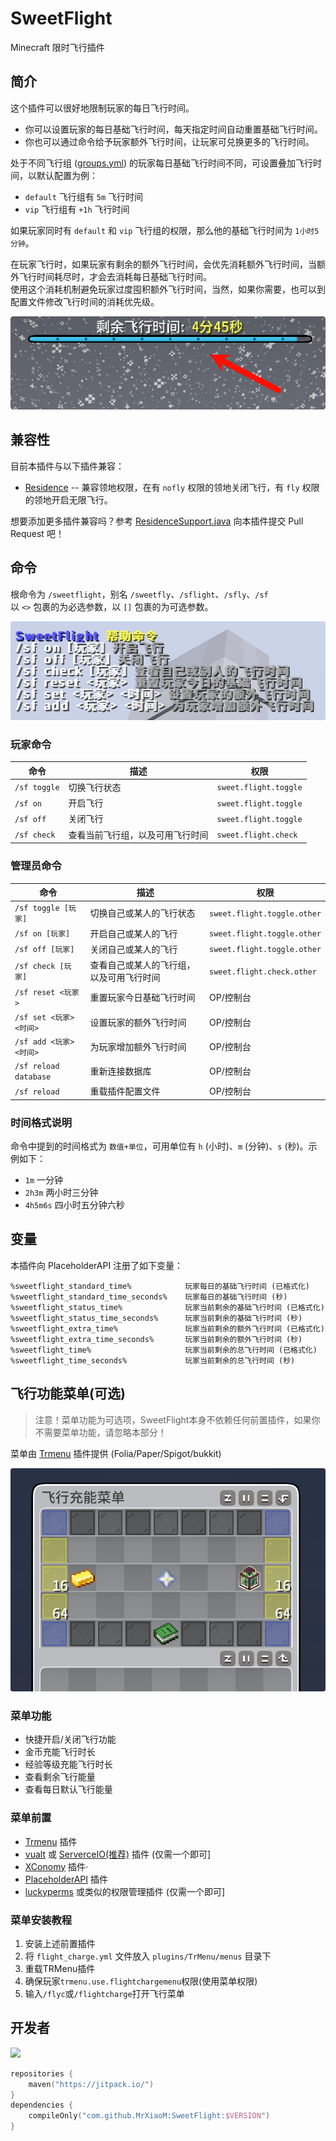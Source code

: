 # SweetFlight

Minecraft 限时飞行插件

## 简介

这个插件可以很好地限制玩家的每日飞行时间。

- 你可以设置玩家的每日基础飞行时间，每天指定时间自动重置基础飞行时间。
- 你也可以通过命令给予玩家额外飞行时间，让玩家可兑换更多的飞行时间。

处于不同飞行组 ([groups.yml](src/main/resources/groups.yml)) 的玩家每日基础飞行时间不同，可设置叠加飞行时间，以默认配置为例：

- `default` 飞行组有 `5m` 飞行时间
- `vip` 飞行组有 `+1h` 飞行时间

如果玩家同时有 `default` 和 `vip` 飞行组的权限，那么他的基础飞行时间为 `1小时5分钟`。

在玩家飞行时，如果玩家有剩余的额外飞行时间，会优先消耗额外飞行时间，当额外飞行时间耗尽时，才会去消耗每日基础飞行时间。  
使用这个消耗机制避免玩家过度囤积额外飞行时间，当然，如果你需要，也可以到配置文件修改飞行时间的消耗优先级。

![alt text](img/Progress_bar.png)

## 兼容性

目前本插件与以下插件兼容：

- [Residence](https://www.spigotmc.org/resources/11480/) -- 兼容领地权限，在有 `nofly` 权限的领地关闭飞行，有 `fly` 权限的领地开启无限飞行。

想要添加更多插件兼容吗？参考 [ResidenceSupport.java](https://github.com/MrXiaoM/SweetFlight/blob/main/src/main/java/top/mrxiaom/sweet/flight/depend/ResidenceSupport.java) 向本插件提交 Pull Request 吧！

## 命令

根命令为 `/sweetflight`，别名 `/sweetfly`、`/sflight`、`/sfly`、`/sf`  
以 `<>` 包裹的为必选参数，以 `[]` 包裹的为可选参数。

![alt text](img/help.png)

### 玩家命令

| 命令 | 描述 | 权限 |
|------|------|------|
| `/sf toggle` | 切换飞行状态 | `sweet.flight.toggle` |
| `/sf on` | 开启飞行 | `sweet.flight.toggle` |
| `/sf off` | 关闭飞行 | `sweet.flight.toggle` |
| `/sf check` | 查看当前飞行组，以及可用飞行时间 | `sweet.flight.check` |

### 管理员命令

| 命令 | 描述 | 权限 |
|------|------|------|
| `/sf toggle [玩家]` | 切换自己或某人的飞行状态 | `sweet.flight.toggle.other` |
| `/sf on [玩家]` | 开启自己或某人的飞行 | `sweet.flight.toggle.other` |
| `/sf off [玩家]` | 关闭自己或某人的飞行 | `sweet.flight.toggle.other` |
| `/sf check [玩家]` | 查看自己或某人的飞行组，以及可用飞行时间 | `sweet.flight.check.other` |
| `/sf reset <玩家>` | 重置玩家今日基础飞行时间 | OP/控制台 |
| `/sf set <玩家> <时间>` | 设置玩家的额外飞行时间 | OP/控制台 |
| `/sf add <玩家> <时间>` | 为玩家增加额外飞行时间 | OP/控制台 |
| `/sf reload database` | 重新连接数据库 | OP/控制台 |
| `/sf reload` | 重载插件配置文件 | OP/控制台 |

### 时间格式说明

命令中提到的时间格式为 `数值+单位`，可用单位有 `h` (小时)、`m` (分钟)、`s` (秒)。示例如下：

- `1m` 一分钟
- `2h3m` 两小时三分钟
- `4h5m6s` 四小时五分钟六秒

## 变量

本插件向 PlaceholderAPI 注册了如下变量：

```
%sweetflight_standard_time%            玩家每日的基础飞行时间 (已格式化)
%sweetflight_standard_time_seconds%    玩家每日的基础飞行时间 (秒)
%sweetflight_status_time%              玩家当前剩余的基础飞行时间 (已格式化)
%sweetflight_status_time_seconds%      玩家当前剩余的基础飞行时间 (秒)
%sweetflight_extra_time%               玩家当前剩余的额外飞行时间 (已格式化)
%sweetflight_extra_time_seconds%       玩家当前剩余的额外飞行时间 (秒)
%sweetflight_time%                     玩家当前剩余的总飞行时间 (已格式化)
%sweetflight_time_seconds%             玩家当前剩余的总飞行时间 (秒)
```

## 飞行功能菜单(可选)

> 注意！菜单功能为可选项，SweetFlight本身不依赖任何前置插件，如果你不需要菜单功能，请忽略本部分！

菜单由 [Trmenu](https://taboo.8aka.cn/TrMenu/) 插件提供 (Folia/Paper/Spigot/bukkit)

![alt text](img/menu.png)

### 菜单功能

- 快捷开启/关闭飞行功能
- 金币充能飞行时长
- 经验等级充能飞行时长
- 查看剩余飞行能量
- 查看每日默认飞行能量 

### 菜单前置

- [Trmenu](https://taboo.8aka.cn/TrMenu/) 插件
- [vualt](https://nitwikit2.8aka.org/Java/process/plugin/Front-Plugin/Vault/vault) 或 [ServerceIO(推荐)](https://nitwikit2.8aka.org/Java/process/plugin/Front-Plugin/Vault/ServiceIO) 插件 (仅需一个即可]
- [XConomy](https://github.com/YiC200333/XConomy) 插件·
- [PlaceholderAPI](https://modrinth.com/plugin/placeholderapi) 插件
- [luckyperms](https://luckperms.net/) 或类似的权限管理插件 (仅需一个即可]

### 菜单安装教程

1. 安装上述前置插件
2. 将 `flight_charge.yml` 文件放入 `plugins/TrMenu/menus` 目录下
3. 重载TRMenu插件
4. 确保玩家`trmenu.use.flightchargemenu`权限(使用菜单权限)
5. 输入`/flyc`或`/flightcharge`打开飞行菜单

## 开发者

[![](https://jitpack.io/v/MrXiaoM/SweetFlight.svg)](https://jitpack.io/#MrXiaoM/SweetFlight)

```kotlin
repositories {
    maven("https://jitpack.io/")
}
dependencies {
    compileOnly("com.github.MrXiaoM:SweetFlight:$VERSION")
}
```